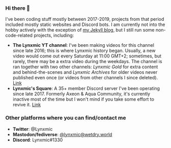 ### Hi there 👋

I've been coding stuff mostly between 2017-2019, projects from that period included mostly static websites and Discord bots. I am currently not into the hobby actively with the exception of [my Jekyll blog](https://lynxmic.github.io), but I still run some non-code-related projects, including:

* **The Lynxmic YT channel**: I've been making videos for this channel since late 2016; this is where Lynxmic history began. Usually, a new video would come out every Saturday at 11:00 GMT+2; sometimes, but rarely, there may be a extra video during the weekdays. The channel is ran together with two other channels: *Lynxmic Gold* for extra content and behind-the-scenes and *Lynxmic Archives* for older videos never published even once (or videos from other channels I since deleted). [Link](https://youtube.com/@lynxmic)
* **Lynxmic's Square**: A 35+ member Discord server I've been operating since late 2017. Formerly Axeon & Aqua Community, it's currently inactive most of the time but I won't mind if you take some effort to revive it. [Link](https://discord.io/lynxmic)

### Other platforms where you can find/contact me

* **Twitter**: @Lynxmic
* **Mastodon/fediverse**: [@lynxmic@wetdry.world](https://wetdry.world/@lynxmic)
* **Discord**: Lynxmic#1330
